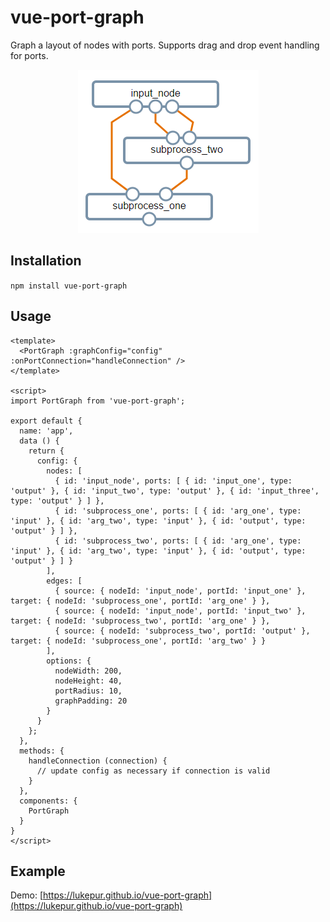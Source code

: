 # vue-port-graph

Graph a layout of nodes with ports. Supports drag and drop event handling for ports.
<p align="center">
  <img src="docs/static/graph.png?raw=true" alt="Port graph example" title="Port graph example"/>
</p>

## Installation

`npm install vue-port-graph`

## Usage

```
<template>
  <PortGraph :graphConfig="config" :onPortConnection="handleConnection" />
</template>

<script>
import PortGraph from 'vue-port-graph';

export default {
  name: 'app',
  data () {
    return {
      config: {
        nodes: [
          { id: 'input_node', ports: [ { id: 'input_one', type: 'output' }, { id: 'input_two', type: 'output' }, { id: 'input_three', type: 'output' } ] },
          { id: 'subprocess_one', ports: [ { id: 'arg_one', type: 'input' }, { id: 'arg_two', type: 'input' }, { id: 'output', type: 'output' } ] },
          { id: 'subprocess_two', ports: [ { id: 'arg_one', type: 'input' }, { id: 'arg_two', type: 'input' }, { id: 'output', type: 'output' } ] }
        ],
        edges: [
          { source: { nodeId: 'input_node', portId: 'input_one' }, target: { nodeId: 'subprocess_one', portId: 'arg_one' } },
          { source: { nodeId: 'input_node', portId: 'input_two' }, target: { nodeId: 'subprocess_two', portId: 'arg_one' } },
          { source: { nodeId: 'subprocess_two', portId: 'output' }, target: { nodeId: 'subprocess_one', portId: 'arg_two' } }
        ],
        options: {
          nodeWidth: 200,
          nodeHeight: 40,
          portRadius: 10,
          graphPadding: 20
        }
      }
    };
  },
  methods: {
    handleConnection (connection) {
      // update config as necessary if connection is valid
    }
  },
  components: {
    PortGraph
  }
}
</script>

```

## Example

Demo: [https://lukepur.github.io/vue-port-graph](https://lukepur.github.io/vue-port-graph)